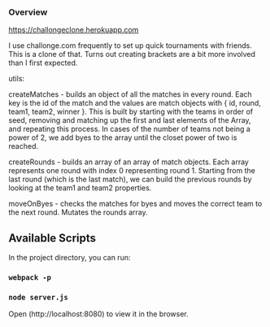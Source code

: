 ### Overview

https://challongeclone.herokuapp.com

I use challonge.com frequently to set up quick tournaments with friends. This is a clone of that.
Turns out creating brackets are a bit more involved than I first expected.

utils:

createMatches - builds an object of all the matches in every round. Each key is the id of the
match and the values are match objects with { id, round, team1, team2, winner }. This is built
by starting with the teams in order of seed, removing and matching up the first and last elements
of the Array, and repeating this process. In cases of the number of teams not being a power of 2,
we add byes to the array until the closet power of two is reached.

createRounds - builds an array of an array of match objects. Each array represents one round with
index 0 representing round 1. Starting from the last round (which is the last match), we can build
the previous rounds by looking at the team1 and team2 properties.

moveOnByes - checks the matches for byes and moves the correct team to the next round. Mutates the
rounds array.

## Available Scripts

In the project directory, you can run:

### `webpack -p`
### `node server.js`

Open (http://localhost:8080) to view it in the browser.
